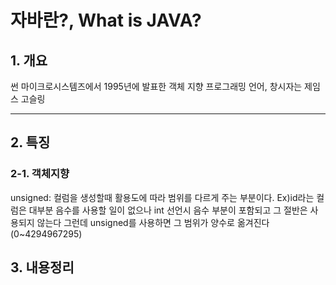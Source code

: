 자바란?, What is JAVA?
======================


## 1. 개요


썬 마이크로시스템즈에서 1995년에 발표한 객체 지향 프로그래밍 언어, 창시자는 제임스 고슬링

****

 ## 2. 특징


 ### 2-1. 객체지향
 unsigned: 컬럼을 생성할때 활용도에 따라 범위를 다르게 주는 부분이다.
 Ex)id라는 컬럼은 대부분 음수를 사용할 일이 없으나 int 선언시 음수 부분이 포함되고 그 절반은 사용되지 않는다 그런데 unsigned를 사용하면 그 범위가 양수로 옮겨진다(0~4294967295)
 
 
  ## 3. 내용정리
